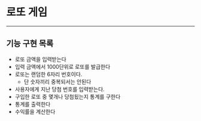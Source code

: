 # 로또 게임
---

## 기능 구현 목록

- 로또 금액을 입력받는다
- 입력 금액에서 1000단위로 로또를 발급한다
- 로또는 랜덤한 6자리 번호이다. 
    - 단 숫자끼리 중복되서는 안된다
- 사용자에게 지난 당첨 번호를 입력받는다.
- 구입한 로또 중 몇개나 당첨됬는지 통계를 구한다
- 통계를 출력한다
- 수익률을 계산한다